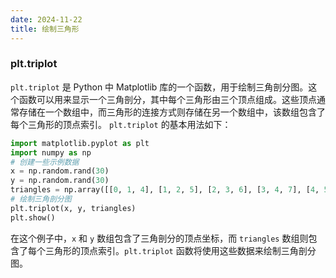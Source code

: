 ```yaml
---
date: 2024-11-22
title: 绘制三角形
---
```


### plt.triplot

`plt.triplot` 是 Python 中 Matplotlib 库的一个函数，用于绘制三角剖分图。这个函数可以用来显示一个三角剖分，其中每个三角形由三个顶点组成。这些顶点通常存储在一个数组中，而三角形的连接方式则存储在另一个数组中，该数组包含了每个三角形的顶点索引。
`plt.triplot` 的基本用法如下：

```python
import matplotlib.pyplot as plt
import numpy as np
# 创建一些示例数据
x = np.random.rand(30)
y = np.random.rand(30)
triangles = np.array([[0, 1, 4], [1, 2, 5], [2, 3, 6], [3, 4, 7], [4, 5, 8], [5, 6, 9], [6, 7, 10], [7, 8, 11], [8, 9, 12], [9, 10, 13], [10, 11, 14], [11, 12, 15], [12, 13, 16], [13, 14, 17], [14, 15, 18], [15, 16, 19], [16, 17, 20], [17, 18, 21], [18, 19, 22], [19, 20, 23], [20, 21, 24], [21, 22, 25], [22, 23, 26], [23, 24, 27], [24, 25, 28], [25, 26, 29]])
# 绘制三角剖分图
plt.triplot(x, y, triangles)
plt.show()
```

在这个例子中，`x` 和 `y` 数组包含了三角剖分的顶点坐标，而 `triangles` 数组则包含了每个三角形的顶点索引。`plt.triplot` 函数将使用这些数据来绘制三角剖分图。
